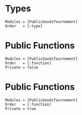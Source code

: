 # Types 

```@autodocs
Modules = [PublicGoodsTournement]
Order   = [:type]
```

# Public Functions 
 
```@autodocs
Modules = [PublicGoodsTournement]
Order   = [:function]
Private = false
```

# Public Functions 
 
```@autodocs
Modules = [PublicGoodsTournement]
Order   = [:function]
Private = true
```